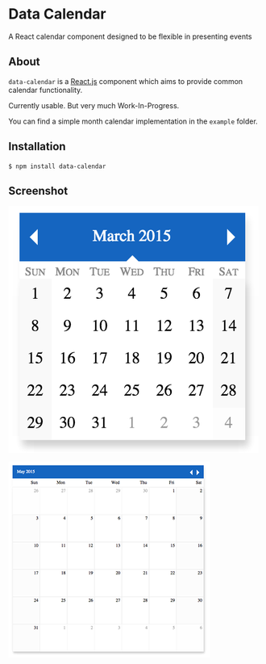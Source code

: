 # Data Calendar
A React calendar component designed to be flexible in presenting events 



## About
`data-calendar` is a [React.js](http://http://facebook.github.io/react/) component which aims to provide common calendar functionality.

Currently usable. But very much Work-In-Progress.

You can find a simple month calendar implementation in the `example` folder.


## Installation

    $ npm install data-calendar

## Screenshot

![mini calendar](https://github.com/yeojz/data-calendar/raw/master/example/screenshot/mini-calendar.png)

![full calendar](https://github.com/yeojz/data-calendar/raw/master/example/screenshot/full-calendar.png)